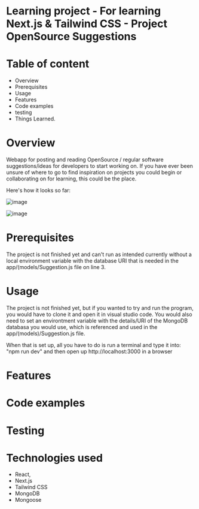 # Learning project - For learning Next.js & Tailwind CSS - Project OpenSource Suggestions
# Table of content
- Overview
- Prerequisites 
- Usage
- Features
- Code examples 
- testing 
- Things Learned. 

# Overview
Webapp for posting and reading OpenSource / regular software suggestions/ideas for developers to start working on.
If you have ever been unsure of where to go to find inspiration on projects you could begin or collaborating on for learning, this could be the place.

Here's how it looks so far:

![image](https://github.com/IanStroemkjaerJensen/oss-app/assets/82367076/b7c310cf-4c98-4002-b8c3-adebb3d36a0e)


![image](https://github.com/IanStroemkjaerJensen/oss-app/assets/82367076/c4f64efc-3188-466c-acce-8fbe8f06ff1c)


# Prerequisites 
The project is not finished yet and can't run as intended currently without a local environment variable with the database URI that is needed in the app/(models/Suggestion.js file on line 3. 


# Usage
The project is not finished yet, but if you wanted to try and run the program, you would have to clone it and open it in visual studio code. You would also need to set an environtment variable with the details/URI of the MongoDB databasa you would use, which is referenced and used in the app/(models)/Suggestion.js file.

When that is set up, all you have to do is run a terminal and type it into: "npm run dev" and then open up http://localhost:3000 in a browser

# Features



# Code examples 


# Testing 



# Technologies used
- React, 
- Next.js
- Tailwind CSS
- MongoDB
- Mongoose
